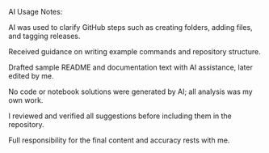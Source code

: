 AI Usage Notes:

AI was used to clarify GitHub steps such as creating folders, adding files, and tagging releases.

Received guidance on writing example commands and repository structure.

Drafted sample README and documentation text with AI assistance, later edited by me.

No code or notebook solutions were generated by AI; all analysis was my own work.

I reviewed and verified all suggestions before including them in the repository.

Full responsibility for the final content and accuracy rests with me.
